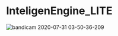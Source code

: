 # InteligenEngine_LITE

![bandicam 2020-07-31 03-50-36-209](https://user-images.githubusercontent.com/10780778/88989056-5ee9a100-d2e3-11ea-808c-20890872be85.jpg)
